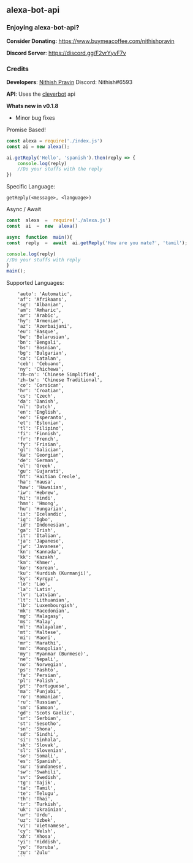 
## alexa-bot-api

### Enjoying alexa-bot-api?

**Consider Donating:**
https://www.buymeacoffee.com/nithishpravin

**Discord Server**:
https://discord.gg/F2vrYyvF7v

### Credits

**Developers**:
[Nithish Pravin](https://github.com/Major-Thrust)
Discord: Nithish#6593

**API**:
Uses the [cleverbot](https://www.cleverbot.com/) api

**Whats new in v0.1.8**
- Minor bug fixes

Promise Based!
```js
const alexa = require('./index.js')
const ai = new alexa();

ai.getReply('Hello', 'spanish').then(reply => {
    console.log(reply)
    //Do your stuffs with the reply
})
```

Specific Language:
```
getReply(<message>, <language>)
```

Async / Await
```js
const  alexa  =  require('./alexa.js')
const  ai  =  new  alexa()

async  function  main(){
const  reply  =  await  ai.getReply('How are you mate?', 'tamil');

console.log(reply)
//Do your stuffs with reply
}
main();
```

Supported Languages:

```
    'auto': 'Automatic',
    'af': 'Afrikaans',
    'sq': 'Albanian',
    'am': 'Amharic',
    'ar': 'Arabic',
    'hy': 'Armenian',
    'az': 'Azerbaijani',
    'eu': 'Basque',
    'be': 'Belarusian',
    'bn': 'Bengali',
    'bs': 'Bosnian',
    'bg': 'Bulgarian',
    'ca': 'Catalan',
    'ceb': 'Cebuano',
    'ny': 'Chichewa',
    'zh-cn': 'Chinese Simplified',
    'zh-tw': 'Chinese Traditional',
    'co': 'Corsican',
    'hr': 'Croatian',
    'cs': 'Czech',
    'da': 'Danish',
    'nl': 'Dutch',
    'en': 'English',
    'eo': 'Esperanto',
    'et': 'Estonian',
    'tl': 'Filipino',
    'fi': 'Finnish',
    'fr': 'French',
    'fy': 'Frisian',
    'gl': 'Galician',
    'ka': 'Georgian',
    'de': 'German',
    'el': 'Greek',
    'gu': 'Gujarati',
    'ht': 'Haitian Creole',
    'ha': 'Hausa',
    'haw': 'Hawaiian',
    'iw': 'Hebrew',
    'hi': 'Hindi',
    'hmn': 'Hmong',
    'hu': 'Hungarian',
    'is': 'Icelandic',
    'ig': 'Igbo',
    'id': 'Indonesian',
    'ga': 'Irish',
    'it': 'Italian',
    'ja': 'Japanese',
    'jw': 'Javanese',
    'kn': 'Kannada',
    'kk': 'Kazakh',
    'km': 'Khmer',
    'ko': 'Korean',
    'ku': 'Kurdish (Kurmanji)',
    'ky': 'Kyrgyz',
    'lo': 'Lao',
    'la': 'Latin',
    'lv': 'Latvian',
    'lt': 'Lithuanian',
    'lb': 'Luxembourgish',
    'mk': 'Macedonian',
    'mg': 'Malagasy',
    'ms': 'Malay',
    'ml': 'Malayalam',
    'mt': 'Maltese',
    'mi': 'Maori',
    'mr': 'Marathi',
    'mn': 'Mongolian',
    'my': 'Myanmar (Burmese)',
    'ne': 'Nepali',
    'no': 'Norwegian',
    'ps': 'Pashto',
    'fa': 'Persian',
    'pl': 'Polish',
    'pt': 'Portuguese',
    'ma': 'Punjabi',
    'ro': 'Romanian',
    'ru': 'Russian',
    'sm': 'Samoan',
    'gd': 'Scots Gaelic',
    'sr': 'Serbian',
    'st': 'Sesotho',
    'sn': 'Shona',
    'sd': 'Sindhi',
    'si': 'Sinhala',
    'sk': 'Slovak',
    'sl': 'Slovenian',
    'so': 'Somali',
    'es': 'Spanish',
    'su': 'Sundanese',
    'sw': 'Swahili',
    'sv': 'Swedish',
    'tg': 'Tajik',
    'ta': 'Tamil',
    'te': 'Telugu',
    'th': 'Thai',
    'tr': 'Turkish',
    'uk': 'Ukrainian',
    'ur': 'Urdu',
    'uz': 'Uzbek',
    'vi': 'Vietnamese',
    'cy': 'Welsh',
    'xh': 'Xhosa',
    'yi': 'Yiddish',
    'yo': 'Yoruba',
    'zu': 'Zulu'
    ```
